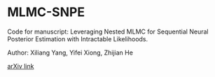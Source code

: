 # MLMC-SNPE

Code for manuscript: Leveraging Nested MLMC for Sequential Neural Posterior Estimation with Intractable Likelihoods.

Author: Xiliang Yang, Yifei Xiong, Zhijian He

[arXiv link](https://arxiv.org/abs/2401.16776)
